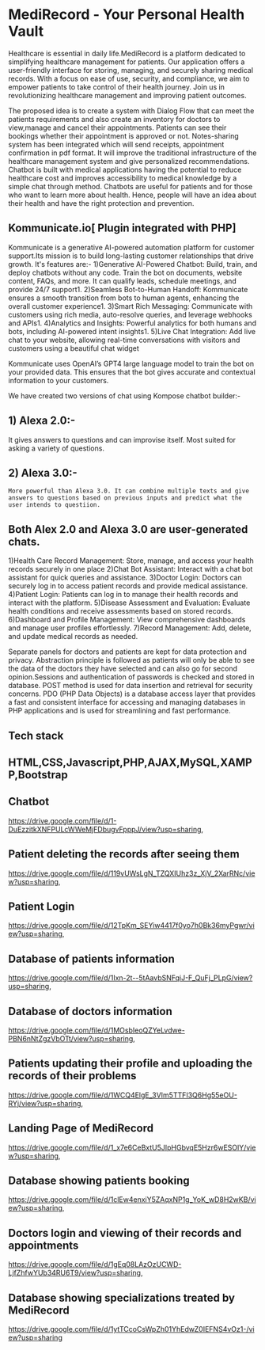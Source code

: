 ﻿# MediRecord - Your Personal Health Vault
 Healthcare is essential in daily life.MediRecord is a platform dedicated to simplifying healthcare management for patients. Our application offers a user-friendly interface for storing, managing, and securely sharing medical records. With a focus on ease of use, security, and compliance, we aim to empower patients to take control of their health journey. Join us in revolutionizing healthcare management and improving patient outcomes.
 
The proposed idea is to create a system with Dialog Flow that can meet the patients requirements and also create an inventory for doctors to view,manage and cancel their appointments. Patients can see their bookings whether their appointment is approved or not. Notes-sharing system has been integrated which will send receipts, appointment confirmation in pdf format. It will improve the traditional infrastructure of the healthcare management system and give personalized recommendations. Chatbot is built with medical applications having the potential to reduce healthcare cost and improves accessibility to medical knowledge by a simple chat through method. Chatbots are useful for patients and for those who want to learn more about health. Hence, people will have an idea about their health and have the right protection and prevention.

## Kommunicate.io[ Plugin integrated with PHP]

Kommunicate is a generative AI-powered automation platform for customer support.Its mission is to build long-lasting customer relationships that drive growth.
It's features are:-
1)Generative AI-Powered Chatbot: Build, train, and deploy chatbots without any code. Train the bot on documents, website content, FAQs, and more. It can qualify leads, schedule meetings, and provide 24/7 support1.
2)Seamless Bot-to-Human Handoff: Kommunicate ensures a smooth transition from bots to human agents, enhancing the overall customer experience1.
3)Smart Rich Messaging: Communicate with customers using rich media, auto-resolve queries, and leverage webhooks and APIs1.
4)Analytics and Insights: Powerful analytics for both humans and bots, including AI-powered intent insights1.
5)Live Chat Integration: Add live chat to your website, allowing real-time conversations with visitors and customers using a beautiful chat widget


Kommunicate uses OpenAI’s GPT4 large language model to train the bot on your provided data. This ensures that the bot gives accurate and contextual information to your customers.

We have created two versions of chat using Kompose chatbot builder:-
## 1) Alexa 2.0:-
   It gives answers to questions and can improvise itself. Most suited for asking a variety of questions.

## 2) Alexa 3.0:-
    More powerful than Alexa 3.0. It can combine multiple texts and give answers to questions based on previous inputs and predict what the user intends to questiion.   

 ## Both Alex 2.0 and Alexa 3.0 are user-generated chats.

1)Health Care Record Management: Store, manage, and access your health records securely in one place
2)Chat Bot Assistant: Interact with a chat bot assistant for quick queries and assistance.
3)Doctor Login: Doctors can securely log in to access patient records and provide medical assistance.
4)Patient Login: Patients can log in to manage their health records and interact with the platform.
5)Disease Assessment and Evaluation: Evaluate health conditions and receive assessments based on stored records. 6)Dashboard and Profile Management: View comprehensive dashboards and manage user profiles effortlessly. 7)Record Management: Add, delete, and update medical records as needed.

 Separate panels for doctors and patients are kept for data protection and privacy. Abstraction principle is followed as patients will only be able to see the data of the doctors they have selected and can also go for second opinion.Sessions and authentication of passwords is checked and stored in database. POST method is used for data insertion and retrieval for security concerns. PDO (PHP Data Objects) is a database access layer that provides a fast and consistent interface for accessing and managing databases in PHP applications and is used for streamlining and fast performance.

 ## Tech stack ##
 ## HTML,CSS,Javascript,PHP,AJAX,MySQL,XAMPP,Bootstrap
 
## Chatbot
https://drive.google.com/file/d/1-DuEzzitkXNFPULcWWeMjFDbugvFpppJ/view?usp=sharing, 
## Patient deleting the records after seeing them 
https://drive.google.com/file/d/119vUWsLgN_TZQXIUhz3z_XjV_2XarRNc/view?usp=sharing, 
## Patient Login
https://drive.google.com/file/d/12TpKm_SEYiw4417f0yo7h0Bk36myPgwr/view?usp=sharing,
## Database of patients information 
https://drive.google.com/file/d/1Ixn-2t--5tAavbSNFqiJ-F_QuFj_PLpG/view?usp=sharing, 
## Database of doctors information
https://drive.google.com/file/d/1MOsbIeoQZYeLvdwe-PBN6nNtZgzVbOTt/view?usp=sharing, 
## Patients updating their profile and uploading the records of their problems
https://drive.google.com/file/d/1WCQ4ElgE_3VIm5TTFI3Q6Hg55eOU-RYj/view?usp=sharing, 
## Landing Page of MediRecord
https://drive.google.com/file/d/1_x7e6CeBxtU5JIpHGbvqE5Hzr6wESOlY/view?usp=sharing,
## Database showing patients booking
https://drive.google.com/file/d/1clEw4enxiY5ZAqxNP1g_YoK_wD8H2wKB/view?usp=sharing, 
## Doctors login and viewing of their records and appointments
https://drive.google.com/file/d/1gEq08LAzOzUCWD-LjfZhfwYUb34RU6T9/view?usp=sharing,
## Database showing specializations treated by MediRecord
https://drive.google.com/file/d/1ytTCcoCsWpZh01YhEdwZ0IEFNS4vOz1-/view?usp=sharing

 
